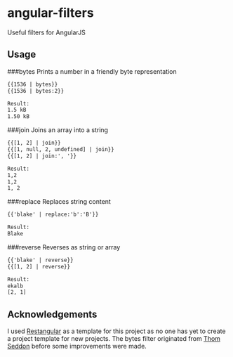 angular-filters
===============

Useful filters for AngularJS

Usage
-------

###bytes
Prints a number in a friendly byte representation<br/>

```html
{{1536 | bytes}}
{{1536 | bytes:2}}

Result:
1.5 kB
1.50 kB
```

###join
Joins an array into a string<br/>

```html
{{[1, 2] | join}}
{{[1, null, 2, undefined] | join}}
{{[1, 2] | join:', '}}

Result:
1,2
1,2
1, 2
```

###replace
Replaces string content<br/>

```html
{{'blake' | replace:'b':'B'}}

Result:
Blake
```

###reverse
Reverses as string or array<br/>

```html
{{'blake' | reverse}}
{{[1, 2] | reverse}}

Result:
ekalb
[2, 1]
```


Acknowledgements
-------
I used [Restangular](https://github.com/mgonto/restangular) as a template for this project as no one has yet to create a project template for new projects.
The bytes filter originated from [Thom Seddon](https://gist.github.com/thomseddon/3511330) before some improvements were made.
